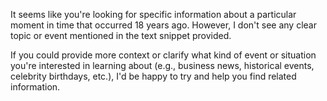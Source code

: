 It seems like you're looking for specific information about a particular moment in time that occurred 18 years ago. However, I don't see any clear topic or event mentioned in the text snippet provided.

If you could provide more context or clarify what kind of event or situation you're interested in learning about (e.g., business news, historical events, celebrity birthdays, etc.), I'd be happy to try and help you find related information.